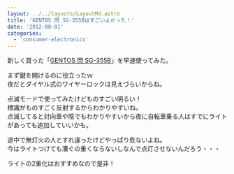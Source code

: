 ```yaml
---
layout: ../../layouts/LayoutMd.astro
title: 'GENTOS 閃 SG-355Bはすごいよかった！'
date: '2012-08-01'
categories:
  - 'consumer-electronics'
---
```


新しく買った「[GENTOS 閃 SG-355B](http://www.amazon.co.jp/gp/product/B00385XBFA/ref=as_li_ss_tl?ie=UTF8&camp=247&creative=7399&creativeASIN=B00385XBFA&linkCode=as2&tag=mizuka123-22)」を早速使ってみた。

まず鍵を開けるのに役立ったｗ  
夜だとダイヤル式のワイヤーロックは見えづらいからね。

点滅モードで使ってみたけどものすごい明るい！  
標識がものすごく反射するからわかりやすいね。  
点滅してると対向車や陰でもわかりやすいから夜に自転車乗る人はすでにライトがあっても追加していいかも。

途中で無灯火の人とすれ違ったけどやっぱり危ないよね。  
今はライトつけても漕ぐの重くならないしなんで点灯させないんだろう・・・

ライトの2重化はおすすめなので是非！
